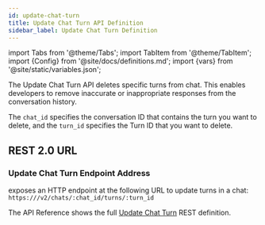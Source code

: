 ```yaml
---
id: update-chat-turn
title: Update Chat Turn API Definition
sidebar_label: Update Chat Turn Definition
---
```


import Tabs from '@theme/Tabs';
import TabItem from '@theme/TabItem';
import {Config} from '@site/docs/definitions.md';
import {vars} from '@site/static/variables.json';

The Update Chat Turn API deletes specific turns from chat. This enables developers
to remove inaccurate or inappropriate responses from the conversation history.

The `chat_id` specifies the conversation ID that contains the turn
you want to delete, and the `turn_id` specifies the Turn ID that you want to
delete.

## REST 2.0 URL

### Update Chat Turn Endpoint Address

<Config v="names.product"/> exposes an HTTP endpoint at the following URL
to update turns in a chat:
<code>https://<Config v="domains.rest.indexing"/>/v2/chats/:chat_id/turns/:turn_id</code>

The API Reference shows the full [Update Chat Turn](/docs/rest-api/update-chat-turn) REST definition.
